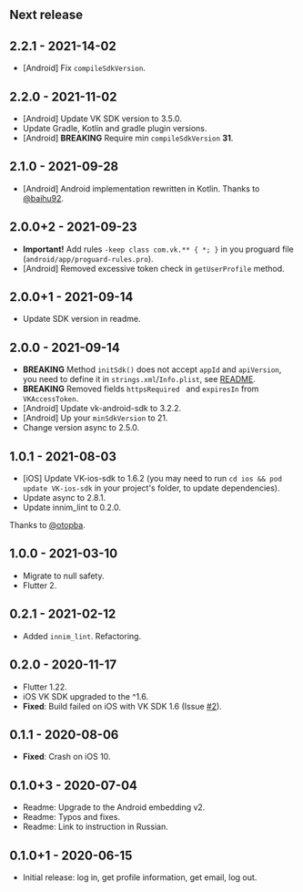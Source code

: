 ## Next release

## 2.2.1 - 2021-14-02

* [Android] Fix `compileSdkVersion`.

## 2.2.0 - 2021-11-02

* [Android] Update VK SDK version to 3.5.0.
* Update Gradle, Kotlin and gradle plugin versions.
* [Android] **BREAKING** Require min `compileSdkVersion` **31**.

## 2.1.0 - 2021-09-28

* [Android] Android implementation rewritten in Kotlin. Thanks to [@baihu92](https://github.com/baihu92).

## 2.0.0+2 - 2021-09-23

* **Important!** Add rules `-keep class com.vk.** { *; }` in you proguard file (`android/app/proguard-rules.pro`).
* [Android] Removed excessive token check in `getUserProfile` method.

## 2.0.0+1 - 2021-09-14

* Update SDK version in readme.

## 2.0.0 - 2021-09-14

* **BREAKING** Method `initSdk()` does not accept `appId` and `apiVersion`, you need to define it in `strings.xml`/`Info.plist`, see [README](./README.md).
* **BREAKING** Removed fields `httpsRequired ` and `expiresIn` from `VKAccessToken`.
* [Android] Update vk-android-sdk to 3.2.2.
* [Android] Up your `minSdkVersion` to 21.
* Change version async to 2.5.0.

## 1.0.1 - 2021-08-03

* [iOS] Update VK-ios-sdk to 1.6.2 
(you may need to run `cd ios && pod update VK-ios-sdk` in your project's folder, to update dependencies).
* Update async to 2.8.1.
* Update innim_lint to 0.2.0.

Thanks to [@otopba](https://github.com/otopba).

## 1.0.0 - 2021-03-10

* Migrate to null safety.
* Flutter 2.

## 0.2.1 - 2021-02-12

* Added `innim_lint`. Refactoring.

## 0.2.0 - 2020-11-17

* Flutter 1.22.
* iOS VK SDK upgraded to the ^1.6.
* **Fixed**: Build failed on iOS with VK SDK 1.6 (Issue [#2](https://github.com/Innim/flutter_login_vk/issues/2)).

## 0.1.1 - 2020-08-06

* **Fixed**: Crash on iOS 10.

## 0.1.0+3 - 2020-07-04

* Readme: Upgrade to the Android embedding v2.
* Readme: Typos and fixes.
* Readme: Link to instruction in Russian.

## 0.1.0+1 - 2020-06-15

* Initial release: log in, get profile information, get email, log out.
